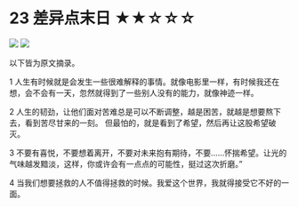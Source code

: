 # 23 差异点末日 ★★☆☆☆

![](23%20%E5%B7%AE%E5%BC%82%E7%82%B9%E6%9C%AB%E6%97%A5%20%E2%98%85%E2%98%85%E2%98%86%E2%98%86%E2%98%86/5DA2413F-526B-4B7B-AAB7-A7574118B7C9.png)
![](https://cdn.jsdelivr.net/gh/CourseRye/ScreenShot@master/uPic/de0Gkg.png)

以下皆为原文摘录。

1 人生有时候就是会发生一些很难解释的事情。就像电影里一样，有时候我还在想，会不会有一天，忽然就得到了一些别人没有的能力，就像神迹一样。

2 人生的韧劲，让他们面对苦难总是可以不断调整，越是困苦，就越是想要熬下去，看到苦尽甘来的一刻。 但最怕的，就是看到了希望，然后再让这股希望破灭。 

3 不要有喜悦，不要想着离开，不要对未来抱有期待，不要……怀揣希望。让光的气味越发黯淡，这样，你或许会有一点点的可能性，挺过这次折磨。” 

4 当我们想要拯救的人不值得拯救的时候。我爱这个世界，我就得接受它不好的一面。